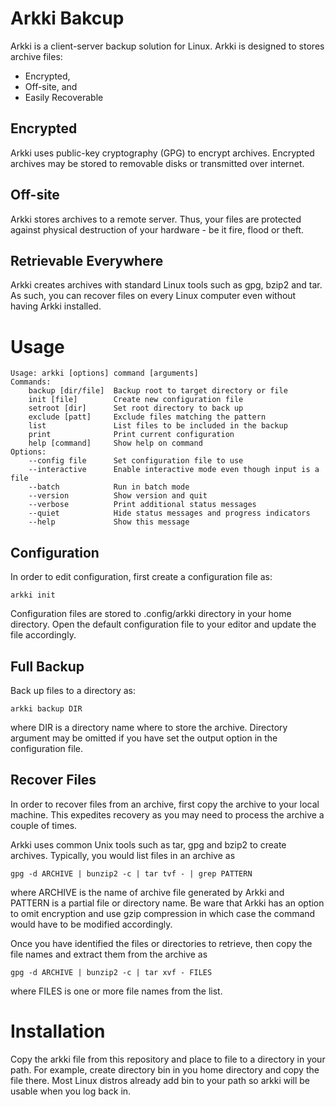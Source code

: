 # Arkki Bakcup

Arkki is a client-server backup solution for Linux.  Arkki is designed to
stores archive files:

  * Encrypted,
  * Off-site, and
  * Easily Recoverable

## Encrypted

Arkki uses public-key cryptography (GPG) to encrypt archives.  Encrypted
archives may be stored to removable disks or transmitted over internet.

## Off-site

Arkki stores archives to a remote server.  Thus, your files are
protected against physical destruction of your hardware - be it fire,
flood or theft.

## Retrievable Everywhere

Arkki creates archives with standard Linux tools such as gpg, bzip2 and
tar.  As such, you can recover files on every Linux computer even without
having Arkki installed.


# Usage

```
Usage: arkki [options] command [arguments]
Commands:
    backup [dir/file]  Backup root to target directory or file
    init [file]        Create new configuration file
    setroot [dir]      Set root directory to back up
    exclude [patt]     Exclude files matching the pattern
    list               List files to be included in the backup
    print              Print current configuration
    help [command]     Show help on command
Options:
    --config file      Set configuration file to use
    --interactive      Enable interactive mode even though input is a file
    --batch            Run in batch mode
    --version          Show version and quit
    --verbose          Print additional status messages
    --quiet            Hide status messages and progress indicators
    --help             Show this message
```

## Configuration

In order to edit configuration, first create a configuration file as:

    arkki init

Configuration files are stored to .config/arkki directory in your home
directory.  Open the default configuration file to your editor and update
the file accordingly.


## Full Backup

Back up files to a directory as:

    arkki backup DIR

where DIR is a directory name where to store the archive.  Directory
argument may be omitted if you have set the output option in the
configuration file.


## Recover Files

In order to recover files from an archive, first copy the archive to your
local machine.  This expedites recovery as you may need to process the
archive a couple of times.

Arkki uses common Unix tools such as tar, gpg and bzip2 to create
archives.  Typically, you would list files in an archive as

    gpg -d ARCHIVE | bunzip2 -c | tar tvf - | grep PATTERN

where ARCHIVE is the name of archive file generated by Arkki and
PATTERN is a partial file or directory name.  Be ware that Arkki has
an option to omit encryption and use gzip compression in which case
the command would have to be modified accordingly.

Once you have identified the files or directories to retrieve, then
copy the file names and extract them from the archive as

    gpg -d ARCHIVE | bunzip2 -c | tar xvf - FILES
    
where FILES is one or more file names from the list.


# Installation 

Copy the arkki file from this repository and place to file to a directory
in your path.  For example, create directory bin in you home directory
and copy the file there.  Most Linux distros already add bin to your
path so arkki will be usable when you log back in.

